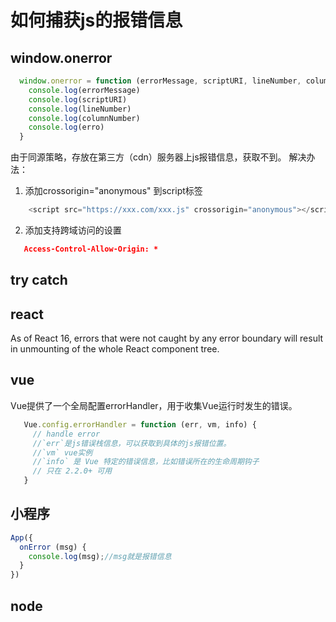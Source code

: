 # 如何捕获js的报错信息

## window.onerror

```js
  window.onerror = function (errorMessage, scriptURI, lineNumber, columnNumber, error) {
    console.log(errorMessage)
    console.log(scriptURI)
    console.log(lineNumber)
    console.log(columnNumber)
    console.log(erro)
  }
```
由于同源策略，存放在第三方（cdn）服务器上js报错信息，获取不到。
解决办法：
1. 添加crossorigin="anonymous" 到script标签
```js
    <script src="https://xxx.com/xxx.js" crossorigin="anonymous"></script>
```

2. 添加支持跨域访问的设置

```json
   Access-Control-Allow-Origin: *
```
## try catch

## react 
 As of React 16, errors that were not caught by any error boundary will result in unmounting of the whole React component tree.
## vue
Vue提供了一个全局配置errorHandler，用于收集Vue运行时发生的错误。
```js
   Vue.config.errorHandler = function (err, vm, info) {
     // handle error
     //`err`是js错误栈信息，可以获取到具体的js报错位置。
     //`vm` vue实例
     //`info` 是 Vue 特定的错误信息，比如错误所在的生命周期钩子
     // 只在 2.2.0+ 可用
   }
```
## 小程序
```js
App({
  onError (msg) {
    console.log(msg);//msg就是报错信息
  }
})
```
## node
